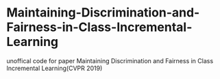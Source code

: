 # Maintaining-Discrimination-and-Fairness-in-Class-Incremental-Learning
unoffical code for paper Maintaining Discrimination and Fairness in Class Incremental Learning(CVPR 2019)
